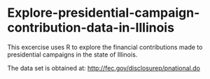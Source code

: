 # Explore-presidential-campaign-contribution-data-in-Illinois

This excercise uses R to explore the financial contributions made to presidential campaigns in the state of Illinois.

The data set is obtained at:
http://fec.gov/disclosurep/pnational.do
